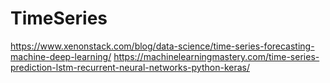 # TimeSeries
https://www.xenonstack.com/blog/data-science/time-series-forecasting-machine-deep-learning/
https://machinelearningmastery.com/time-series-prediction-lstm-recurrent-neural-networks-python-keras/
